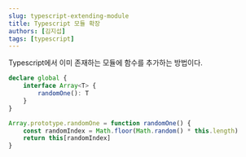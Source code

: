 ```yaml
---
slug: typescript-extending-module
title: Typescript 모듈 확장
authors: [김지섭]
tags: [typescript]
---
```


Typescript에서 이미 존재하는 모듈에 함수를 추가하는 방법이다.

<!--truncate-->

```typescript
declare global {
	interface Array<T> {
		randomOne(): T
	}
}

Array.prototype.randomOne = function randomOne() {
	const randomIndex = Math.floor(Math.random() * this.length)
	return this[randomIndex]
}
```
